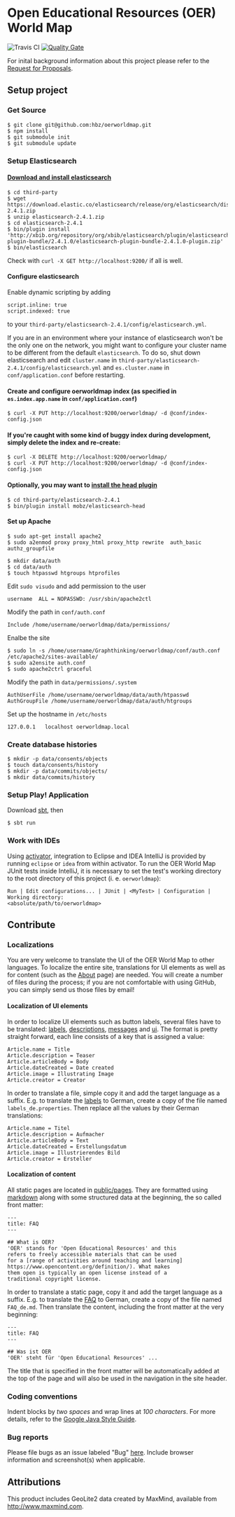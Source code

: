 # Open Educational Resources (OER) World Map

![Travis CI](https://travis-ci.org/hbz/oerworldmap.svg)
[![Quality Gate](https://sonarqube.com/api/badges/gate?key=oerworldmap.org)](https://sonarqube.com/dashboard?id=oerworldmap.org)

For inital background information about this project please refer to the
[Request for Proposals](http://www.hewlett.org/sites/default/files/OER%20mapping%20RFP_Phase%202%20Final%20June%2023%202014.pdf).

## Setup project

### Get Source

    $ git clone git@github.com:hbz/oerworldmap.git
    $ npm install
    $ git submodule init
    $ git submodule update

### Setup Elasticsearch

#### [Download and install elasticsearch](http://www.elasticsearch.org/overview/elkdownloads/)

    $ cd third-party
    $ wget https://download.elastic.co/elasticsearch/release/org/elasticsearch/distribution/zip/elasticsearch/2.4.1/elasticsearch-2.4.1.zip
    $ unzip elasticsearch-2.4.1.zip
    $ cd elasticsearch-2.4.1
    $ bin/plugin install 'http://xbib.org/repository/org/xbib/elasticsearch/plugin/elasticsearch-plugin-bundle/2.4.1.0/elasticsearch-plugin-bundle-2.4.1.0-plugin.zip'
    $ bin/elasticsearch

Check with `curl -X GET http://localhost:9200/` if all is well.

#### Configure elasticsearch

Enable dynamic scripting by adding

    script.inline: true
    script.indexed: true

to your `third-party/elasticsearch-2.4.1/config/elasticsearch.yml`.

If you are in an environment where your instance of elasticsearch won't be the only one on the network, you might want
to configure your cluster name to be different from the default `elasticsearch`. To do so, shut down elasticsearch and
edit `cluster.name` in `third-party/elasticsearch-2.4.1/config/elasticsearch.yml` and `es.cluster.name`
in `conf/application.conf` before restarting.

#### Create and configure oerworldmap index (as specified in `es.index.app.name` in `conf/application.conf`)

    $ curl -X PUT http://localhost:9200/oerworldmap/ -d @conf/index-config.json

#### If you're caught with some kind of buggy index during development, simply delete the index and re-create:

    $ curl -X DELETE http://localhost:9200/oerworldmap/
    $ curl -X PUT http://localhost:9200/oerworldmap/ -d @conf/index-config.json

#### Optionally, you may want to [install the head plugin](https://github.com/mobz/elasticsearch-head)

    $ cd third-party/elasticsearch-2.4.1
    $ bin/plugin install mobz/elasticsearch-head

#### Set up Apache

    $ sudo apt-get install apache2
    $ sudo a2enmod proxy proxy_html proxy_http rewrite  auth_basic authz_groupfile

    $ mkdir data/auth
    $ cd data/auth
    $ touch htpasswd htgroups htprofiles

Edit `sudo visudo` and add permission to the user

    username  ALL = NOPASSWD: /usr/sbin/apache2ctl

Modify the path in `conf/auth.conf`

    Include /home/username/oerworldmap/data/permissions/

Enalbe the site

    $ sudo ln -s /home/username/Graphthinking/oerworldmap/conf/auth.conf /etc/apache2/sites-available/
    $ sudo a2ensite auth.conf
    $ sudo apache2ctrl graceful


Modify the path in `data/permissions/.system`

    AuthUserFile /home/username/oerworldmap/data/auth/htpasswd
    AuthGroupFile /home/username/oerworldmap/data/auth/htgroups

Set up the hostname in `/etc/hosts`

    127.0.0.1	localhost oerworldmap.local


### Create database histories

    $ mkdir -p data/consents/objects
    $ touch data/consents/history
    $ mkdir -p data/commits/objects/
    $ mkdir data/commits/history


### Setup Play! Application

Download [sbt](http://www.scala-sbt.org/download.html), then

    $ sbt run

### Work with IDEs

Using [activator](http://www.lightbend.com/community/core-tools/activator-and-sbt), integration to Eclipse and IDEA IntelliJ is provided by running `eclipse` or `idea` from within activator. To run the OER World Map JUnit tests inside IntelliJ, it is necessary to set the test's working directory to the root directory of this project (i. e. `oerworldmap`):

    Run | Edit configurations... | JUnit | <MyTest> | Configuration | Working directory:
    <absolute/path/to/oerworldmap>

## Contribute

### Localizations

You are very welcome to translate the UI of the OER World Map to other languages. To localize the entire site, translations for UI elements as well as for content (such as the [About](https://oerworldmap.org/about) page) are needed. You will create a number of files during the process; if you are not comfortable with using GitHub, you can simply send us those files by email!

#### Localization of UI elements

In order to localize UI elements such as button labels, several files have to be translated: [labels](conf/labels.properties), [descriptions](conf/descriptions.properties), [messages](conf/messages.properties) and [ui](conf/ui.properties). The format is pretty straight forward, each line consists of a key that is assigned a value:

```
Article.name = Title
Article.description = Teaser
Article.articleBody = Body
Article.dateCreated = Date created
Article.image = Illustrating Image
Article.creator = Creator
```

In order to translate a file, simple copy it and add the target language as a suffix. E.g. to translate the [labels](conf/labels.properties) to German, create a copy of the file named `labels_de.properties`. Then replace all the values by their German translations:

```
Article.name = Titel
Article.description = Aufmacher
Article.articleBody = Text
Article.dateCreated = Erstellungsdatum
Article.image = Illustrierendes Bild
Article.creator = Ersteller
```

#### Localization of content

All static pages are located in [public/pages](public/pages). They are formatted using [markdown](https://daringfireball.net/projects/markdown/syntax) along with some structured data at the beginning, the so called front matter:

    ---
    title: FAQ
    ---

    ## What is OER?
    'OER' stands for 'Open Educational Resources' and this
    refers to freely accessible materials that can be used
    for a [range of activities around teaching and learning]
    https://www.opencontent.org/definition/). What makes
    them open is typically an open license instead of a
    traditional copyright license.

In order to translate a static page, copy it and add the target language as a suffix. E.g. to translate the [FAQ](public/pages/FAQ.md) to German, create a copy of the file named `FAQ_de.md`. Then translate the content, including the front matter at the very beginning:

    ---
    title: FAQ
    ---

    ## Was ist OER
    'OER' steht für 'Open Educational Resources' ...

 The title that is specified in the front matter will be automatically added at the top of the page and will also be used in the navigation in the site header. 

### Coding conventions

Indent blocks by *two spaces* and wrap lines at *100 characters*. For more
details, refer to the [Google Java Style
Guide](https://google-styleguide.googlecode.com/svn/trunk/javaguide.html).

### Bug reports

Please file bugs as an issue labeled "Bug" [here](https://github.com/hbz/oerworldmap/issues/new). Include browser information and screenshot(s) when applicable.

## Attributions

This product includes GeoLite2 data created by MaxMind, available from
<a href="http://www.maxmind.com">http://www.maxmind.com</a>.
